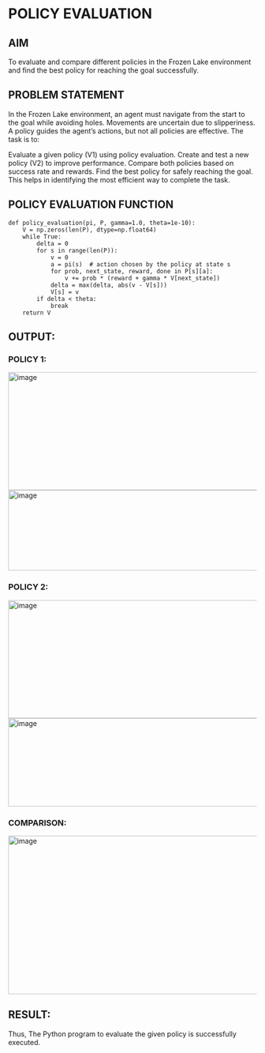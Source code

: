 # POLICY EVALUATION

## AIM
To evaluate and compare different policies in the Frozen Lake environment and find the best policy for reaching the goal successfully.

## PROBLEM STATEMENT
In the Frozen Lake environment, an agent must navigate from the start to the goal while avoiding holes. Movements are uncertain due to slipperiness. A policy guides the agent’s actions, but not all policies are effective. The task is to:

Evaluate a given policy (V1) using policy evaluation. Create and test a new policy (V2) to improve performance. Compare both policies based on success rate and rewards. Find the best policy for safely reaching the goal. This helps in identifying the most efficient way to complete the task.

## POLICY EVALUATION FUNCTION
```
def policy_evaluation(pi, P, gamma=1.0, theta=1e-10):
    V = np.zeros(len(P), dtype=np.float64)
    while True:
        delta = 0
        for s in range(len(P)):
            v = 0
            a = pi(s)  # action chosen by the policy at state s
            for prob, next_state, reward, done in P[s][a]:
                v += prob * (reward + gamma * V[next_state])
            delta = max(delta, abs(v - V[s]))
            V[s] = v
        if delta < theta:
            break
    return V
```

## OUTPUT:
### POLICY 1:
<img width="848" height="239" alt="image" src="https://github.com/user-attachments/assets/e30639cc-a9aa-4ece-940a-fc3c26534403" />
<img width="765" height="163" alt="image" src="https://github.com/user-attachments/assets/0de18734-f60f-44c4-9a2f-a6edff814765" />

### POLICY 2:
<img width="848" height="239" alt="image" src="https://github.com/user-attachments/assets/e30639cc-a9aa-4ece-940a-fc3c26534403" />
<img width="787" height="179" alt="image" src="https://github.com/user-attachments/assets/3622e3b4-8e94-406b-a87e-a4c17f126cb4" />

### COMPARISON:
<img width="833" height="321" alt="image" src="https://github.com/user-attachments/assets/27ea5bf7-8d0a-42d8-979c-c2842f07a723" />

## RESULT:

Thus, The Python program to evaluate the given policy is successfully executed.
